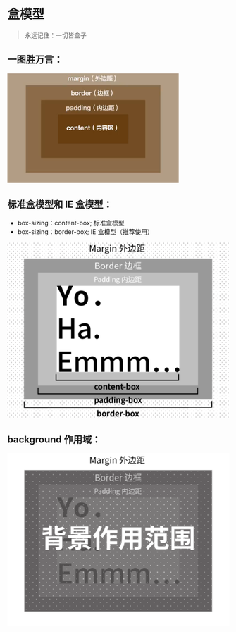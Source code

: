 # 盒模型

> 永远记住：一切皆盒子

## 一图胜万言：

![404](images/盒模型.png)

## 标准盒模型和 IE 盒模型：

- box-sizing：content-box; 标准盒模型
- box-sizing：border-box; IE 盒模型（推荐使用）

![404](images/box-sizing属性.png)

## background 作用域：

![404](images/background作用域.png)
